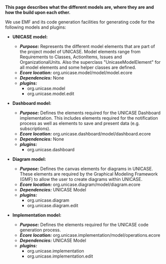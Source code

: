 **This page describes what the different models are, where they are and how the build upon each other.**

We use EMF and its code generation facilities for generating code for the following models and plugins:

  * **UNICASE model:**
    * **_Purpose:_** Represents the different model elements that are part of the project model of UNICASE. Model elements range from Requirements to Classes, ActionItems, Issues and OrganizationalUnits. Also the superclass "UnicaseModelElement" for all model elements and some helper classes are defined.
    * **_Ecore location:_** org.unicase.model/model/model.ecore
    * **_Dependencies:_** None
    * **_plugins:_**
      * org.unicase.model
      * org.unicase.model.edit

  * **Dashboard model:**
    * **_Purpose:_** Defines the elements required for the UNICASE Dashboard implementation. This includes elements required for the notification process as well as elements to save and present data (e.g. subscriptions).
    * **_Ecore location:_** org.unicase.dashboard/model/dashboard.ecore
    * **_Dependencies:_** None
    * **_plugins:_**
      * org.unicase.dashboard

  * **Diagram model:**
    * **_Purpose:_** Defines the canvas elements for diagrams in UNICASE. These elements are required by the Graphical Modeling Framework (GMF) to allow the user to create diagrams within UNICASE.
    * **_Ecore location:_** org.unicase.diagram/model/diagram.ecore
    * **_Dependencies:_** UNICASE Model
    * **_plugins:_**
      * org.unicase.diagram
      * org.unicase.diagram.edit

  * **Implementation model:**
    * **_Purpose:_** Defines the elements required for the UNICASE code generation process.
    * **_Ecore location:_** org.unicase.implementation/model/operations.ecore
    * **_Dependencies:_** UNICASE Model
    * **_plugins:_**
      * org.unicase.implementation
      * org.unicase.implementation.edit